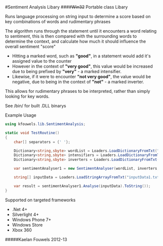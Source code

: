 #Sentiment Analysis Libary
####<del>Win32</del> Portable class Libary

Runs language processing on string input to determine a score based on key combinations of words and rudimentary phrases

The algorithm runs through the statement until it encounters a word relating to sentiment, this is then compared with the surrounding words to determine the context, and calculate how much it should influence the overall sentiment "score"

- Hitting a marked word, such as __"good"__, in a statement would add it's assigned value to the counter
- However in the context of __"very good"__, this value would be increased due to being prefixed by __"very"__ - a marked intensifier. 
- Likewise, if it were to encounter __"not very good"__, the value would be negative, due to being in the context of __"not"__ - a marked inverter.

This allows for rudimentary phrases to be interpreted, rather than simply looking for key words.

See /bin/ for built .DLL binarys

Example Usage
```csharp
using kfouwels.lib.SentimentAnalysis;

static void TestRoutine()
{
    char[] separators = {' '};

    Dictionary<string,sbyte> wordList = Loaders.LoadDictionaryFromTxt("wordList1.txt", separators);
    Dictionary<string,sbyte> intensifiers = Loaders.LoadDictionaryFromTxt("intensifiers1.txt", separators);
    Dictionary<string,sbyte> inverters = Loaders.LoadDictionaryFromTxt("inverters1.txt", separators);

    var sentimentAnalyser1 = new SentimentAnalyser(wordList, inverters, intensifiers, true);

    string[] inputData = Loaders.LoadStringArrayFromTxt("inputData1.txt");

    var result = sentimentAnalyser1.Analyse(inputData).ToString());        
}
```

Supported on targeted frameworks

- .Net 4+
- Silverlight 4+
- Windows Phone 7+
- Windows Store
- Xbox 360

#####Kaelan Fouwels 2012-13
